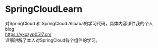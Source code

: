 # SpringCloudLearn
对SpringCloud 和 SpringCloud Alibaba的学习代码，具体内容课件我的个人blog  
https://ykxzyp0517.cn/  
详细讲解了本人对SpringCloud各个组件的学习。
